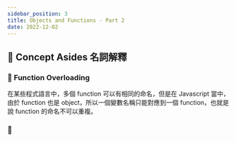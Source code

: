 ```yaml
---
sidebar_position: 3
title: Objects and Functions - Part 2
date: 2022-12-02
---
```


## 🐳 Concept Asides 名詞解釋

### 🦀 Function Overloading

在某些程式語言中，多個 function 可以有相同的命名，但是在 Javascript 當中，由於 function 也是 object，所以一個變數名稱只能對應到一個 function，也就是說 function 的命名不可以重複。

### 🦀 